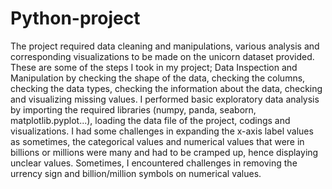 # Python-project
The project required data cleaning and manipulations, various analysis and corresponding visualizations to be made on the unicorn dataset provided.
These are some of the steps I took in my project;
Data Inspection and Manipulation by checking the shape of the data, checking the columns, checking the data types, checking the information about the data, checking and visualizing missing values. 
I performed basic exploratory data analysis by importing the required libraries (numpy, panda, seaborn, matplotlib.pyplot...), loading the data file of the project, codings and visualizations.
I had some challenges in expanding the x-axis label values as sometimes, the categorical values and numerical values that were in billions or millions were many and had to be cramped up, hence displaying unclear values. Sometimes, I encountered challenges in removing the urrency sign and billion/million symbols on numerical values.
